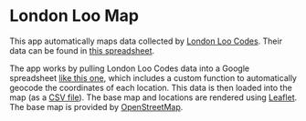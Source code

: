 # London Loo Map

This app automatically maps data collected by [London Loo Codes](https://twitter.com/ldnloocodes). Their data can be found in [this spreadsheet](https://docs.google.com/spreadsheets/d/1NZc0IPV9SV_Wy9xoDckHbVDgJyeW2Str231Uz_e0Mg4/edit#gid=0).

The app works by pulling London Loo Codes data into a Google spreadsheet [like this one](https://docs.google.com/spreadsheets/d/17ybrQmm-BzOvNhlRCTnYyKoiR4XbDYmDLHRyjLi0mRs/edit), which includes a custom function to automatically geocode the coordinates of each location. This data is then loaded into the map (as a [CSV file](https://docs.google.com/spreadsheets/d/e/2PACX-1vTbHWPMZ4HIYQZMNIKgi2IILuE7UQeC2nj7yDaQah72dOx4BP0DtV_lVLAAZgwDDDp-EU5IUXe4nqCA/pub?gid=0&single=true&output=csv)). The base map and locations are rendered using [Leaflet](https://leafletjs.com/). The base map is provided by [OpenStreetMap](https://openstreetmap.org).
